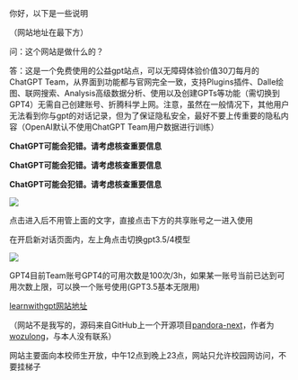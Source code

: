 你好，以下是一些说明

（网站地址在最下方）

问：这个网站是做什么的？

答：这是一个免费使用的公益gpt站点，可以无障碍体验价值30刀每月的ChatGPT Team，从界面到功能都与官网完全一致，支持Plugins插件、Dalle绘图、联网搜索、Analysis高级数据分析、使用以及创建GPTs等功能（需切换到GPT4）无需自己创建账号、折腾科学上网。注意，虽然在一般情况下，其他用户无法看到你与gpt的对话记录，但为了保证隐私安全，最好不要上传重要的隐私内容（OpenAI默认不使用ChatGPT Team用户数据进行训练）

   
**ChatGPT可能会犯错。请考虑核查重要信息**

**ChatGPT可能会犯错。请考虑核查重要信息**

**ChatGPT可能会犯错。请考虑核查重要信息**

![](https://pic.imgdb.cn/item/657eb68dc458853aefdd8717.png)

点击进入后不用管上面的文字，直接点击下方的共享账号之一进入使用

在开启新对话页面内，左上角点击切换gpt3.5/4模型

![]([https://pic.imgdb.cn/item/657eb47dc458853aefd6037c.jpg](https://pic.imgdb.cn/item/659f6e3b871b83018a1a8536.png))

GPT4目前Team账号GPT4的可用次数是100次/3h，如果某一账号当前已达到可用次数上限，可以换一个账号使用(GPT3.5基本无限用)

[learnwithgpt网站地址](https://neu.learnwithgpt.club/shared.html)

（网站不是我写的，源码来自GitHub上一个开源项目[pandora-next](https://github.com/pandora-next/deploy)，作者为[wozulong](https://github.com/wozulong)，与本人没有联系）

网站主要面向本校师生开放，中午12点到晚上23点，网站只允许校园网访问，不要挂梯子

